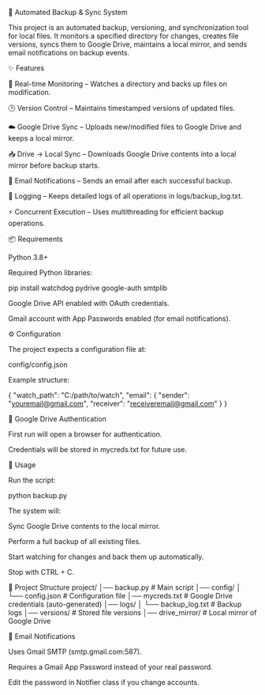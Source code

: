 📂 Automated Backup & Sync System

This project is an automated backup, versioning, and synchronization tool for local files. It monitors a specified directory for changes, creates file versions, syncs them to Google Drive, maintains a local mirror, and sends email notifications on backup events.

✨ Features

🔄 Real-time Monitoring – Watches a directory and backs up files on modification.

🕒 Version Control – Maintains timestamped versions of updated files.

☁️ Google Drive Sync – Uploads new/modified files to Google Drive and keeps a local mirror.

📥 Drive → Local Sync – Downloads Google Drive contents into a local mirror before backup starts.

📧 Email Notifications – Sends an email after each successful backup.

📝 Logging – Keeps detailed logs of all operations in logs/backup_log.txt.

⚡ Concurrent Execution – Uses multithreading for efficient backup operations.

📦 Requirements

Python 3.8+

Required Python libraries:

pip install watchdog pydrive google-auth smtplib


Google Drive API enabled with OAuth credentials.

Gmail account with App Passwords enabled (for email notifications).

⚙️ Configuration

The project expects a configuration file at:

config/config.json


Example structure:

{
  "watch_path": "C:/path/to/watch",
  "email": {
    "sender": "youremail@gmail.com",
    "receiver": "receiveremail@gmail.com"
  }
}

🔑 Google Drive Authentication

First run will open a browser for authentication.

Credentials will be stored in mycreds.txt for future use.

🚀 Usage

Run the script:

python backup.py


The system will:

Sync Google Drive contents to the local mirror.

Perform a full backup of all existing files.

Start watching for changes and back them up automatically.

Stop with CTRL + C.

📁 Project Structure
project/
│── backup.py              # Main script
│── config/
│   └── config.json        # Configuration file
│── mycreds.txt            # Google Drive credentials (auto-generated)
│── logs/
│   └── backup_log.txt     # Backup logs
│── versions/              # Stored file versions
│── drive_mirror/          # Local mirror of Google Drive

📧 Email Notifications

Uses Gmail SMTP (smtp.gmail.com:587).

Requires a Gmail App Password instead of your real password.

Edit the password in Notifier class if you change accounts.
